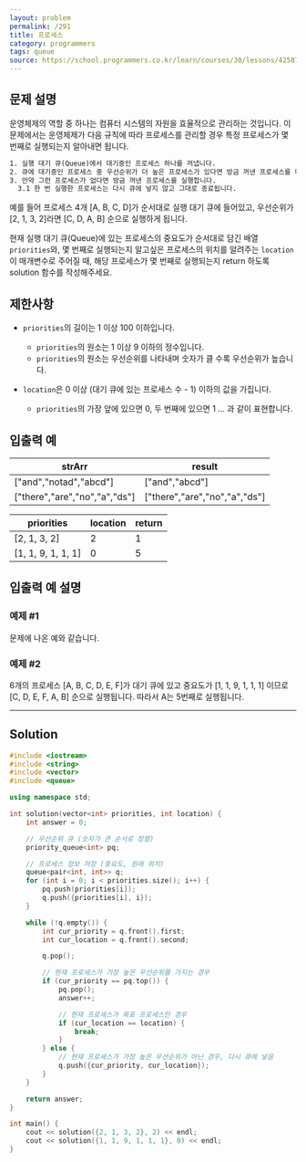 ```yaml
---
layout: problem
permalink: /291
title: 프로세스
category: programmers
tags: queue
source: https://school.programmers.co.kr/learn/courses/30/lessons/42587
---
```


## 문제 설명

운영체제의 역할 중 하나는 컴퓨터 시스템의 자원을 효율적으로 관리하는 것입니다. 이 문제에서는 운영체제가 다음 규칙에 따라 프로세스를 관리할 경우 특정 프로세스가 몇 번째로 실행되는지 알아내면 됩니다.

```txt
1. 실행 대기 큐(Queue)에서 대기중인 프로세스 하나를 꺼냅니다.
2. 큐에 대기중인 프로세스 중 우선순위가 더 높은 프로세스가 있다면 방금 꺼낸 프로세스를 다시 큐에 넣습니다.
3. 만약 그런 프로세스가 없다면 방금 꺼낸 프로세스를 실행합니다.
  3.1 한 번 실행한 프로세스는 다시 큐에 넣지 않고 그대로 종료됩니다.
```

예를 들어 프로세스 4개 [A, B, C, D]가 순서대로 실행 대기 큐에 들어있고, 우선순위가 [2, 1, 3, 2]라면 [C, D, A, B] 순으로 실행하게 됩니다.

현재 실행 대기 큐(Queue)에 있는 프로세스의 중요도가 순서대로 담긴 배열 `priorities`와, 몇 번째로 실행되는지 알고싶은 프로세스의 위치를 알려주는 `location`이 매개변수로 주어질 때, 해당 프로세스가 몇 번째로 실행되는지 return 하도록 solution 함수를 작성해주세요.

## 제한사항

- `priorities`의 길이는 1 이상 100 이하입니다.
    - `priorities`의 원소는 1 이상 9 이하의 정수입니다.
    - `priorities`의 원소는 우선순위를 나타내며 숫자가 클 수록 우선순위가 높습니다.

- `location`은 0 이상 (대기 큐에 있는 프로세스 수 - 1) 이하의 값을 가집니다.
    - `priorities`의 가장 앞에 있으면 0, 두 번째에 있으면 1 … 과 같이 표현합니다.

## 입출력 예

| strArr | result |
| --- | --- |
| ["and","notad","abcd"] | ["and","abcd"] |
| ["there","are","no","a","ds"] | ["there","are","no","a","ds"] |

| priorities | location | return |
| --- | --- | --- |
| [2, 1, 3, 2] | 2 | 1 |
| [1, 1, 9, 1, 1, 1] | 0 | 5 |

## 입출력 예 설명

### 예제 #1

문제에 나온 예와 같습니다.

### 예제 #2

6개의 프로세스 [A, B, C, D, E, F]가 대기 큐에 있고 중요도가 [1, 1, 9, 1, 1, 1] 이므로 [C, D, E, F, A, B] 순으로 실행됩니다. 따라서 A는 5번째로 실행됩니다.

---

## Solution

```cpp
#include <iostream>
#include <string>
#include <vector>
#include <queue>

using namespace std;

int solution(vector<int> priorities, int location) {
    int answer = 0;

    // 우선순위 큐 (숫자가 큰 순서로 정렬)
    priority_queue<int> pq;

    // 프로세스 정보 저장 (중요도, 원래 위치)
    queue<pair<int, int>> q;
    for (int i = 0; i < priorities.size(); i++) {
        pq.push(priorities[i]);
        q.push({priorities[i], i});
    }

    while (!q.empty()) {
        int cur_priority = q.front().first;
        int cur_location = q.front().second;

        q.pop();

        // 현재 프로세스가 가장 높은 우선순위를 가지는 경우
        if (cur_priority == pq.top()) {
            pq.pop();
            answer++;

            // 현재 프로세스가 목표 프로세스인 경우
            if (cur_location == location) {
                break;
            }
        } else {
            // 현재 프로세스가 가장 높은 우선순위가 아닌 경우, 다시 큐에 넣음
            q.push({cur_priority, cur_location});
        }
    }

    return answer;
}

int main() {
    cout << solution({2, 1, 3, 2}, 2) << endl;
    cout << solution({1, 1, 9, 1, 1, 1}, 0) << endl;
}
```
